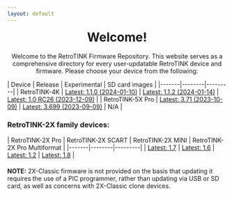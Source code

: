 ```yaml
---
layout: default
---
```


<h1 align="center" style="margin-top: 0px;">Welcome!</h1>
<p align="center" >Welcome to the RetroTINK Firmware Repository. This website serves as a comprehensive directory for every user-updatable RetroTINK device and firmware. Please choose your device from the following:</p>

| Device | Release | Experimental | SD card images |
|-------|--------|---------|
| RetroTINK-4K | [Latest: 1.1.0 (2024-01-10)](4k.md) | [Latest: 1.1.2 (2024-01-14)](4k-experimental.md) | [Latest: 1.0 RC26 (2023-12-09)](4k-sdcards.md) |
| RetroTINK-5X Pro | [Latest: 3.71 (2023-10-09)](5x.md) | [Latest: 3.699 (2023-09-09)](5x-experimental.md) | N/A |

<p style="margin:20px;"></p>

### RetroTINK-2X family devices:

| RetroTINK-2X Pro | RetroTINK-2X SCART | RetroTINK-2X MINI | RetroTINK-2X Pro Multiformat |
|-------|--------|---------|
| [Latest: 1.7](2xpro.md) | [Latest: 1.6](2xscart.md) | [Latest: 1.2](2xmini.md) | [Latest: 1.8](2xm.md) |

<p style="margin:20px;"></p>

**NOTE:** 2X-Classic firmware is not provided on the basis that updating it requires the use of a PIC programmer, rather than updating via USB or SD card, as well as concerns with 2X-Classic clone devices.
